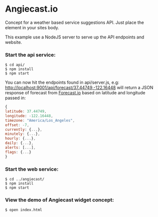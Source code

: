 Angiecast.io
========================

Concept for a weather based service suggestions API. Just place the <weatherServices> element in your sites body.

This example use a NodeJS server to serve up the API endpoints and website.

### Start the api service:

```
$ cd api/
$ npm install
$ npm start
```
You can now hit the endpoints found in api/server.js, e.g:
<http://localhost:9001/api/forecast/37.44749,-122.16448> will return a JSON response of forecast from [Forecast.io](http://forecast.io/) based on latitude and longitude passed in:
```javascript
{
latitude: 37.44749,
longitude: -122.16448,
timezone: "America/Los_Angeles",
offset: -7,
currently: {...},
minutely: {...},
hourly: {...},
daily: {...},
alerts: [...],
flags: {...}
}
```
### Start the web service:

```
$ cd ../angiecast/
$ npm install
$ npm start
```
### View the demo of Angiecast widget concept:
```
$ open index.html

```
